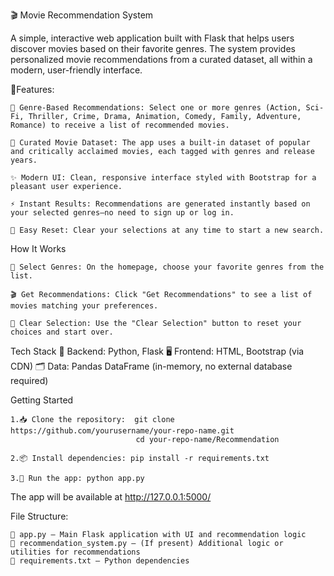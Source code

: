 🎬 Movie Recommendation System

A simple, interactive web application built with Flask that helps users discover movies based on their favorite genres. The system provides personalized movie recommendations from a curated dataset, all within a modern, user-friendly interface.

🔧Features:

    🎯 Genre-Based Recommendations: Select one or more genres (Action, Sci-Fi, Thriller, Crime, Drama, Animation, Comedy, Family, Adventure, Romance) to receive a list of recommended movies.
    
    🎥 Curated Movie Dataset: The app uses a built-in dataset of popular and critically acclaimed movies, each tagged with genres and release years.
    
    ✨ Modern UI: Clean, responsive interface styled with Bootstrap for a pleasant user experience.
    
    ⚡ Instant Results: Recommendations are generated instantly based on your selected genres—no need to sign up or log in.
    
    🔄 Easy Reset: Clear your selections at any time to start a new search.
    
How It Works

    📝 Select Genres: On the homepage, choose your favorite genres from the list.

    🎬 Get Recommendations: Click "Get Recommendations" to see a list of movies matching your preferences.
    
    🧹 Clear Selection: Use the "Clear Selection" button to reset your choices and start over.
    
Tech Stack
    🐍 Backend: Python, Flask
    🖥️ Frontend: HTML, Bootstrap (via CDN)
    🗂️ Data: Pandas DataFrame (in-memory, no external database required)
    
Getting Started

    1.📥 Clone the repository:  git clone https://github.com/yourusername/your-repo-name.git
                                cd your-repo-name/Recommendation
                              
    2.📦 Install dependencies: pip install -r requirements.txt
    
    3.🚀 Run the app: python app.py
       
The app will be available at http://127.0.0.1:5000/

File Structure:

    📁 app.py — Main Flask application with UI and recommendation logic
    📁 recommendation_system.py — (If present) Additional logic or utilities for recommendations
    📄 requirements.txt — Python dependencies
